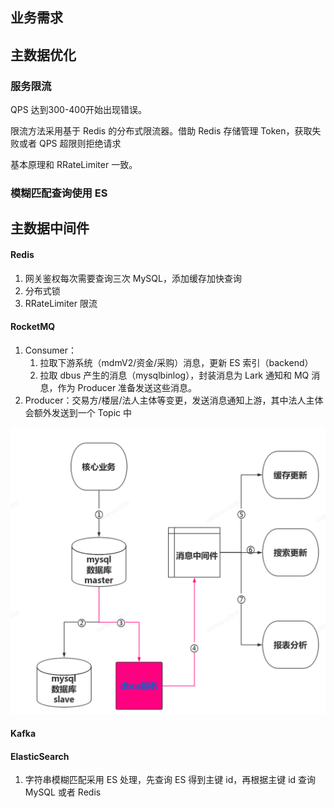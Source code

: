 ## 业务需求





## 主数据优化

### 服务限流

QPS 达到300-400开始出现错误。

限流方法采用基于 Redis 的分布式限流器。借助 Redis 存储管理 Token，获取失败或者 QPS 超限则拒绝请求

基本原理和 RRateLimiter 一致。



### 模糊匹配查询使用 ES





## 主数据中间件

#### Redis

1. 网关鉴权每次需要查询三次 MySQL，添加缓存加快查询
2. 分布式锁
3. RRateLimiter 限流

#### RocketMQ

1. Consumer：
   1. 拉取下游系统（mdmV2/资金/采购）消息，更新 ES 索引（backend）
   2. 拉取 dbus 产生的消息（mysqlbinlog），封装消息为 Lark 通知和 MQ 消息，作为 Producer 准备发送这些消息。
2. Producer：交易方/楼层/法人主体等变更，发送消息通知上游，其中法人主体会额外发送到一个 Topic 中

![image-20210825162542430](../pic/image-20210825162542430.png)

#### Kafka

#### ElasticSearch

1. 字符串模糊匹配采用 ES 处理，先查询 ES 得到主键 id，再根据主键 id 查询 MySQL 或者 Redis